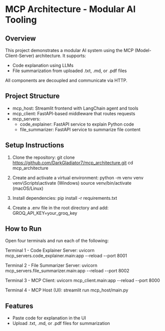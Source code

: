 # MCP Architecture - Modular AI Tooling

## Overview
This project demonstrates a modular AI system using the MCP (Model-Client-Server) architecture. It supports:
- Code explanation using LLMs
- File summarization from uploaded .txt, .md, or .pdf files

All components are decoupled and communicate via HTTP.

## Project Structure
- mcp_host: Streamlit frontend with LangChain agent and tools
- mcp_client: FastAPI-based middleware that routes requests
- mcp_servers:
  - code_explainer: FastAPI service to explain Python code
  - file_summarizer: FastAPI service to summarize file content

## Setup Instructions

1. Clone the repository:
   git clone https://github.com/DarkGladiator7/mcp_architecture.git
   cd mcp_architecture

2. Create and activate a virtual environment:
   python -m venv venv
   venv\Scripts\activate   (Windows)
   source venv/bin/activate   (macOS/Linux)

4. Install dependencies:
   pip install -r requirements.txt

5. Create a .env file in the root directory and add:
   GROQ_API_KEY=your_groq_key
   

## How to Run

Open four terminals and run each of the following:

Terminal 1 - Code Explainer Server:
   uvicorn mcp_servers.code_explainer.main:app --reload --port 8001

Terminal 2 - File Summarizer Server:
   uvicorn mcp_servers.file_summarizer.main:app --reload --port 8002

Terminal 3 - MCP Client:
   uvicorn mcp_client.main:app --reload --port 8000

Terminal 4 - MCP Host (UI):
   streamlit run mcp_host/main.py

## Features
- Paste code for explanation in the UI
- Upload .txt, .md, or .pdf files for summarization
